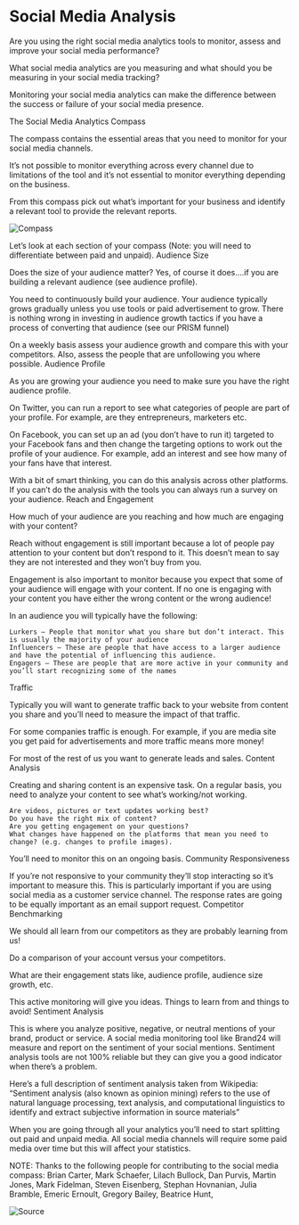 # Social Media Analysis
Are you using the right social media analytics tools to monitor, assess and improve your social media performance?

What social media analytics are you measuring and what should you be measuring in your social media tracking?

Monitoring your social media analytics can make the difference between the success or failure of your social media presence.

The Social Media Analytics Compass

The compass contains the essential areas that you need to monitor for your social media channels.

It’s not possible to monitor everything across every channel due to limitations of the tool and it’s not essential to monitor everything depending on the business.

From this compass pick out what’s important for your business and identify a relevant tool to provide the relevant reports.

![Compass](https://user-images.githubusercontent.com/21111859/39091017-c58437e0-45b9-11e8-8a48-57fc4ba15b50.jpg)


Let’s look at each section of your compass (Note: you will need to differentiate between paid and unpaid).
Audience Size

Does the size of your audience matter? Yes, of course it does….if you are building a relevant audience (see audience profile).

You need to continuously build your audience. Your audience typically grows gradually unless you use tools or paid advertisement to grow. There is nothing wrong in investing in audience growth tactics if you have a process of converting that audience (see our PRISM funnel)

On a weekly basis assess your audience growth and compare this with your competitors. Also, assess the people that are unfollowing you where possible.
Audience Profile

As you are growing your audience you need to make sure you have the right audience profile.

On Twitter, you can run a report to see what categories of people are part of your profile. For example, are they entrepreneurs, marketers etc.

On Facebook, you can set up an ad (you don’t have to run it) targeted to your Facebook fans and then change the targeting options to work out the profile of your audience. For example, add an interest and see how many of your fans have that interest.

With a bit of smart thinking, you can do this analysis across other platforms. If you can’t do the analysis with the tools you can always run a survey on your audience.
Reach and Engagement

How much of your audience are you reaching and how much are engaging with your content?

Reach without engagement is still important because a lot of people pay attention to your content but don’t respond to it. This doesn’t mean to say they are not interested and they won’t buy from you.

Engagement is also important to monitor because you expect that some of your audience will engage with your content. If no one is engaging with your content you have either the wrong content or the wrong audience!

In an audience you will typically have the following:

    Lurkers – People that monitor what you share but don’t interact. This is usually the majority of your audience
    Influencers – These are people that have access to a larger audience and have the potential of influencing this audience.
    Engagers – These are people that are more active in your community and you’ll start recognizing some of the names

Traffic

Typically you will want to generate traffic back to your website from content you share and you’ll need to measure the impact of that traffic.

For some companies traffic is enough. For example, if you are media site you get paid for advertisements and more traffic means more money!

For most of the rest of us you want to generate leads and sales.
Content Analysis

Creating and sharing content is an expensive task. On a regular basis, you need to analyze your content to see what’s working/not working.

    Are videos, pictures or text updates working best?
    Do you have the right mix of content?
    Are you getting engagement on your questions?
    What changes have happened on the platforms that mean you need to change? (e.g. changes to profile images).

You’ll need to monitor this on an ongoing basis.
Community Responsiveness

If you’re not responsive to your community they’ll stop interacting so it’s important to measure this. This is particularly important if you are using social media as a customer service channel. The response rates are going to be equally important as an email support request.
Competitor Benchmarking

We should all learn from our competitors as they are probably learning from us!

Do a comparison of your account versus your competitors.

What are their engagement stats like, audience profile, audience size growth, etc.

This active monitoring will give you ideas. Things to learn from and things to avoid!
Sentiment Analysis

This is where you analyze positive, negative, or neutral mentions of your brand, product or service. A social media monitoring tool like Brand24 will measure and report on the sentiment of your social mentions. Sentiment analysis tools are not 100% reliable but they can give you a good indicator when there’s a problem.

Here’s a full description of sentiment analysis taken from Wikipedia: “Sentiment analysis (also known as opinion mining) refers to the use of natural language processing, text analysis, and computational linguistics to identify and extract subjective information in source materials”

When you are going through all your analytics you’ll need to start splitting out paid and unpaid media. All social media channels will require some paid media over time but this will affect your statistics.

NOTE: Thanks to the following people for contributing to the social media compass: Brian Carter, Mark Schaefer, Lilach Bullock, Dan Purvis, Martin Jones, Mark Fidelman, Steven Eisenberg, Stephan Hovnanian, Julia Bramble, Emeric Ernoult, Gregory Bailey, Beatrice Hunt,

![Source](http://www.razorsocial.com/social-media-analytics-tools/) 
 

